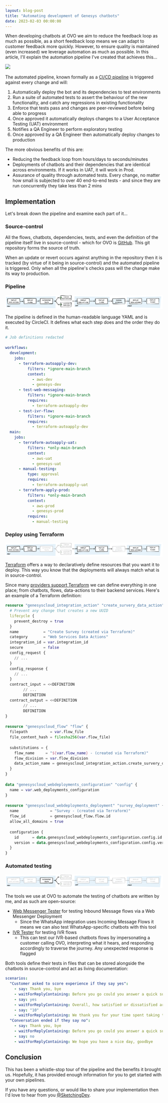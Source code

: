 ```yaml
---
layout: blog-post
title: "Automating development of Genesys chatbots"
date: 2023-02-03 00:00:00
---
```


When developing chatbots at OVO we aim to reduce the feedback loop as much as possible, as a short feedback loop means we
can adapt to customer feedback more quickly. However, to ensure quality is maintained (even increased) we leverage
automation as much as possible. In this article, I'll explain the automation pipeline I've created that achieves this...

![](../../../assets/images/posts/2023-02-03-automating-development-of-genesys-chatbots/annotated-pipeline.png)

The automated pipeline, known formally as a [CI/CD pipeline](https://en.wikipedia.org/wiki/CI/CD) is triggered against 
every change and will:
  1. Automatically deploy the bot and its dependencies to test environments
  2. Run a suite of automated tests to assert the behaviour of the new functionality, and catch any regressions in 
     existing functionality
  3. Enforce that tests pass and changes are peer-reviewed before being able to progress
  4. Once approved it automatically deploys changes to a User Acceptance Testing (UAT) environment
  5. Notifies a QA Engineer to perform exploratory testing
  6. Once approved by a QA Engineer then automatically deploy changes to production

The more obvious benefits of this are:
- Reducing the feedback loop from hours/days to seconds/minutes
- Deployments of chatbots and their dependencies that are identical across environments. If it works in UAT, it will work
  in Prod.
- Assurance of quality through automated tests. Every change, no matter how small is subjected to over 40 end-to-end
  tests - and since they are run concurrently they take less than 2 mins

## Implementation
Let's break down the pipeline and examine each part of it...

### Source-control
All the flows, chatbots, dependencies, tests, and even the definition of the pipeline itself live in
source-control - which for OVO is [GitHub](https://github.com/). This git repository forms the source of truth.

When an update or revert occurs against anything in the repository then it is tracked (by virtue of it being
in source-control) and the automated pipeline is triggered. Only when all the pipeline's checks pass will the change
make its way to production.

### Pipeline
![Overview of pipeline, from dev, uat to prod](../../assets/images/posts/2023-02-03-automating-development-of-genesys-chatbots/pipeline-overview.png)

The pipeline is defined in the human-readable language YAML and is executed by CircleCI. It defines what each step
does and the order they do it.

```yaml
# Job definitions redacted

workflows:
  development:
    jobs:
      - terraform-autoapply-dev:
          filters: *ignore-main-branch
          context:
            - aws-dev
            - genesys-dev
      - test-web-messaging:
          filters: *ignore-main-branch
          requires:
            - terraform-autoapply-dev
      - test-ivr-flow:
          filters: *ignore-main-branch
          requires:
            - terraform-autoapply-dev
  main:
    jobs:
      - terraform-autoapply-uat:
          filters: *only-main-branch
          context:
            - aws-uat
            - genesys-uat
      - manual-testing:
          type: approval
          requires:
            - terraform-autoapply-uat
      - terraform-apply-prod:
          filters: *only-main-branch
          context:
            - aws-prod
            - genesys-prod
          requires:
            - manual-testing
```

### Deploy using Terraform
![Pipeline with Terraform tasks highlighted](../../assets/images/posts/2023-02-03-automating-development-of-genesys-chatbots/pipeline-terraform.png)

[Terraform](https://www.terraform.io/) offers a way to declaratively define resources that you want it to deploy. This
way you know that the deployments will always match what is in source-control.

Since many [providers support Terraform](https://registry.terraform.io/browse/providers) we can define everything in
one place; from chatbots, flows, data-actions to their backend services. Here's an example of a Terraform definition:

```terraform
resource "genesyscloud_integration_action" "create_survery_data_action" {
  # Prevent any change that creates a new UUID
  lifecycle {
    prevent_destroy = true
  }
  name           = "Create Survey (created via Terraform)"
  category       = "Web Services Data Actions"
  integration_id = var.integration_id
  secure         = false
  config_request {
    // ...
  }
  config_response {
    // ...
  }
  contract_input = <<DEFINITION
        // ...
        DEFINITION
  contract_output = <<DEFINITION
        // ...
        DEFINITION
}

resource "genesyscloud_flow" "flow" {
  filepath          = var.flow_file
  file_content_hash = filesha256(var.flow_file)

  substitutions = {
    flow_name     = "${var.flow_name} - (created via Terraform)"
    flow_division = var.flow_division
    data_action_name = genesyscloud_integration_action.create_survery_data_action.name
  }
}

data "genesyscloud_webdeployments_configuration" "config" {
  name = var.web_deployments_configuration
}

resource "genesyscloud_webdeployments_deployment" "survey_deployment" {
  name              = "Survey - (created via Terraform)"
  flow_id           = genesyscloud_flow.flow.id
  allow_all_domains = true

  configuration {
    id      = data.genesyscloud_webdeployments_configuration.config.id
    version = data.genesyscloud_webdeployments_configuration.config.version
  }
}
```

### Automated testing
![Pipeline with automated testing tasks highlighted](../../assets/images/posts/2023-02-03-automating-development-of-genesys-chatbots/pipeline-testing.png)

The tools we use at OVO to automate the testing of chatbots are written by me, and as such are open-source:
- [Web Messenger Tester](https://github.com/ovotech/genesys-web-messaging-tester) for testing Inbound Message flows via
  a Web Messenger Deployment
    - Since the WhatsApp integration uses Incoming Message Flows it means we can also test WhatsApp-specific chatbots with this tool
- [IVR Tester](https://github.com/SketchingDev/ivr-tester) for testing IVR flows
    - This can test our IVR-based chatbots flows by impersonating a customer calling OVO, interpreting what it hears, and
      responding accordingly to traverse the journey. Any unexpected response is flagged

Both tools define their tests in files that can be stored alongside the chatbots in source-control and act as living documentation:
```yaml
scenarios:
  "Customer asked to score experience if they say yes":
    - say: Thank you, bye
    - waitForReplyContaining: Before you go could you answer a quick survey?
    - say: yes
    - waitForReplyContaining: Overall, how satisfied or dissatisfied are you with our company?
    - say: "10"
    - waitForReplyContaining: We thank you for your time spent taking this survey. Your response has been recorded.
  "Conversation ended if they say no":
    - say: Thank you, bye
    - waitForReplyContaining: Before you go could you answer a quick survey?
    - say: no
    - waitForReplyContaining: We hope you have a nice day, goodbye
```

## Conclusion

This has been a whistle-stop tour of the pipeline and the benefits it brought us. Hopefully, it has provided enough
information for you to get started with your own pipelines.

If you have any questions, or would like to share your implementation then I'd love to hear from you
[@SketchingDev](https://twitter.com/SketchingDev).

